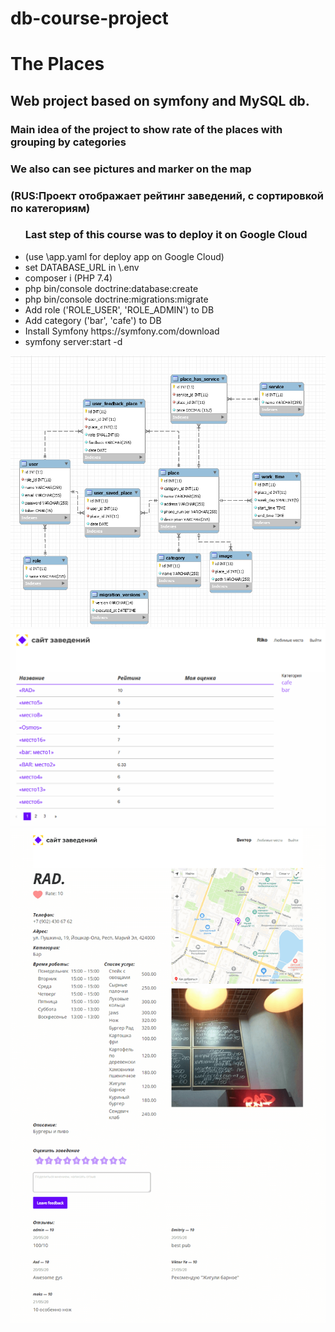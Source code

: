 # db-course-project
 
<h1>The Places</h1>

<h2>Web project based on symfony and MySQL db.</h2>
<h3>Main idea of the project to show rate of the places with grouping by categories</h3>
<h3>We also can see pictures and marker on the map</h3>
<h3>(RUS:Проект отображает рейтинг заведений, с сортировкой по категориям)</h3>
<ul>
<h3>Last step of this course was to deploy it on Google Cloud</h3>
 <li>(use \app.yaml for deploy app on Google Cloud)

<li>set DATABASE_URL in \.env
<li>composer i (PHP 7.4)
<li>php bin/console doctrine:database:create
<li>php bin/console doctrine:migrations:migrate
<li>Add role ('ROLE_USER', 'ROLE_ADMIN') to DB
<li>Add category ('bar', 'cafe') to DB
<li>Install Symfony https://symfony.com/download
<li>symfony server:start -d

</ul>

![ER](https://github.com/saintriko/db-project/blob/master/er_diagram.png)
![Home](https://github.com/saintriko/db-project/blob/master/places.PNG)
![PlacePage](https://github.com/saintriko/db-project/blob/master/place.png)

